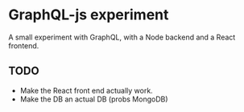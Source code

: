 # GraphQL-js experiment

A small experiment with GraphQL, with a Node backend and a React frontend.

## TODO

- Make the React front end actually work.
- Make the DB an actual DB (probs MongoDB) 
